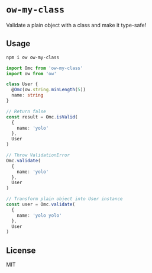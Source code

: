 # `ow-my-class`

Validate a plain object with a class and make it type-safe!

## Usage

```sh
npm i ow ow-my-class
```

```ts
import Omc from 'ow-my-class'
import ow from 'ow'

class User {
  @Omc(ow.string.minLength(5))
  name: string
}

// Return false
const result = Omc.isValid(
  {
    name: 'yolo'
  },
  User
)

// Throw ValidationError
Omc.validate(
  {
    name: 'yolo'
  },
  User
)

// Transform plain object into User instance
const user = Omc.validate(
  {
    name: 'yolo yolo'
  },
  User
)
```

## License

MIT
